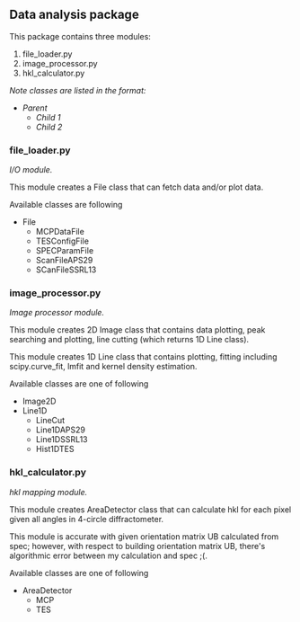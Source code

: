 ## Data analysis package

This package contains three modules:
1. file_loader.py
2. image_processor.py
3. hkl_calculator.py

_Note classes are listed in the format:_
- _Parent_
  * _Child 1_
  * _Child 2_

### file_loader.py

_I/O module._

This module creates a File class that can fetch data and/or plot data.

Available classes are following
- File
  * MCPDataFile
  * TESConfigFile
  * SPECParamFile
  * ScanFileAPS29
  * SCanFileSSRL13

### image_processor.py

_Image processor module._

This module creates 2D Image class that contains data plotting, peak searching
and plotting, line cutting (which returns 1D Line class).

This module creates 1D Line class that contains plotting, fitting including
scipy.curve_fit, lmfit and kernel density estimation.

Available classes are one of following
- Image2D
- Line1D
  * LineCut
  * Line1DAPS29
  * Line1DSSRL13
  * Hist1DTES

### hkl_calculator.py

_hkl mapping module._

This module creates AreaDetector class that can calculate hkl for each pixel
given all angles in 4-circle diffractometer.

This module is accurate with given orientation matrix UB calculated from spec;
however, with respect to building orientation matrix UB, there's algorithmic
error between my calculation and spec ;(.

Available classes are one of following
- AreaDetector
  * MCP
  * TES
